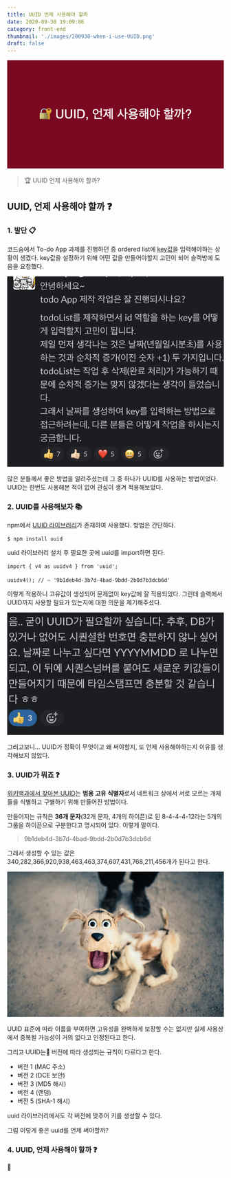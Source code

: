 ```yaml
---
title: UUID 언제 사용해야 할까
date: 2020-09-30 19:09:86
category: front-end
thumbnail: './images/200930-when-i-use-UUID.png'
draft: false
---
```


![](./images/200930-when-i-use-UUID.png)

> 🏆 UUID 언제 사용해야 할까?

## UUID, 언제 사용해야 할까 ❓

### 1. 발단 📋

코드숨에서 To-do App 과제를 진행하던 중 ordered list에 [key값](https://reactjs.org/docs/lists-and-keys.html#keys)을 입력해야하는 상황이 생겼다.
key값을 설정하기 위해 어떤 값을 만들어야할지 고민이 되어 슬랙방에 도움을 요청했다.

![](./images/200930-todo-key-question.png)

많은 분들께서 좋은 방법을 알려주셨는데 그 중 하나가 UUID를 사용하는 방법이었다.
UUID는 한번도 사용해본 적이 없어 관심이 생겨 적용해보았다.

### 2. UUID를 사용해보자 📚

npm에서 [UUID 라이브러리](https://www.npmjs.com/package/uuid)가 존재하여 사용했다.
방법은 간단하다.

```sh{}
$ npm install uuid
```

uuid 라이브러리 설치 후 필요한 곳에 uuid를 import하면 된다.

```js{}
import { v4 as uuidv4 } from 'uuid';

uuidv4(); // ⇨ '9b1deb4d-3b7d-4bad-9bdd-2b0d7b3dcb6d'
```

이렇게 적용하니 고유값이 생성되어 문제없이 key값에 잘 적용되었다.
그런데 슬랙에서 UUID까지 사용할 필요가 있는지에 대한 의문을 제기해주셨다.

![](./images/200930-todo-key-answer.png)

그러고보니... UUID가 정확이 무엇이고 왜 써야할지, 또 언제 사용해야하는지 이유를 생각해보지 않았다.

### 3. UUID가 뭐죠 ❓

[위키백과에서 찾아본 UUID](https://ko.wikipedia.org/wiki/%EB%B2%94%EC%9A%A9_%EA%B3%A0%EC%9C%A0_%EC%8B%9D%EB%B3%84%EC%9E%90)는 **범용 고유 식별자**로서 네트워크 상에서 서로 모르는 개체들을 식별하고 구별하기 위해 만들어진 방법이다.

만들어지는 규칙은 **36개 문자**(32개 문자, 4개의 하이픈)로 된 8-4-4-4-12라는 5개의 그룹을 하이픈으로 구분한다고 명시되어 있다. 이렇게 말이다.

> 9b1deb4d-3b7d-4bad-9bdd-2b0d7b3dcb6d

그래서 생성할 수 있는 값은 340,282,366,920,938,463,463,374,607,431,768,211,456개가 된다고 한다.

![](../images/wow-surprise.jpg)

UUID 표준에 따라 이름을 부여하면 고유성을 완벽하게 보장할 수는 없지만 실제 사용상에서 중복될 가능성이 거의 없다고 인정된다고 한다.

그리고 UUID는 버전에 따라 생성되는 규칙이 다르다고 한다.

- 버전 1 (MAC 주소)
- 버전 2 (DCE 보안)
- 버전 3 (MD5 해시)
- 버전 4 (랜덤)
- 버전 5 (SHA-1 해시)

uuid 라이브러리에서도 각 버전에 맞추어 키를 생성할 수 있다.

그럼 이렇게 좋은 uuid를 언제 써야할까?

### 4. UUID, 언제 사용해야 할까 ❓

👋
